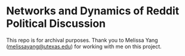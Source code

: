 # Networks and Dynamics of Reddit Political Discussion

This repo is for archival purposes. Thank you to Melissa Yang (melissayang@utexas.edu) for working with me on this project.
